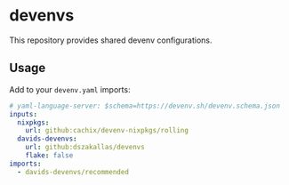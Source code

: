 # devenvs

This repository provides shared devenv configurations.

## Usage

Add to your `devenv.yaml` imports:

```yaml
# yaml-language-server: $schema=https://devenv.sh/devenv.schema.json
inputs:
  nixpkgs:
    url: github:cachix/devenv-nixpkgs/rolling
  davids-devenvs:
    url: github:dszakallas/devenvs
    flake: false
imports:
  - davids-devenvs/recommended
```
